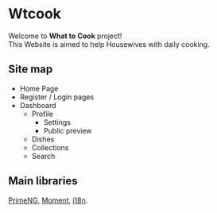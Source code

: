 # Wtcook

Welcome to **What to Cook** project!\
This Website is aimed to help Housewives with daily cooking.

## Site map

- Home Page
- Register / Login pages
- Dashboard
  - Profile
    - Settings
    - Public preview
  - Dishes
  - Collections
  - Search

## Main libraries

[PrimeNG](https://www.primefaces.org/primeng), [Moment](https://momentjs.com/), [i18n](https://).
